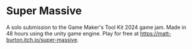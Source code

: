 # Super Massive

A solo submission to the Game Maker's Tool Kit 2024 game jam. Made in 48 hours using the unity game engine. Play for free at https://matt-burton.itch.io/super-massive.
